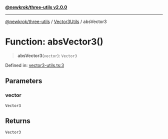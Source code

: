 [**@newkrok/three-utils v2.0.0**](../../../../README.md)

***

[@newkrok/three-utils](../../../../globals.md) / [Vector3Utils](../README.md) / absVector3

# Function: absVector3()

> **absVector3**(`vector`): `Vector3`

Defined in: [vector3-utils.ts:3](https://github.com/NewKrok/three-utils/blob/1a272fdeec043de26e2ba522d538de872f96190d/src/vector3-utils.ts#L3)

## Parameters

### vector

`Vector3`

## Returns

`Vector3`
